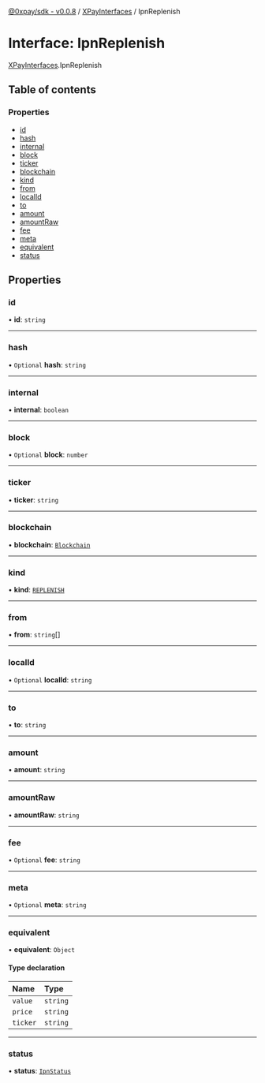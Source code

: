 [@0xpay/sdk - v0.0.8](../README.md) / [XPayInterfaces](../modules/XPayInterfaces.md) / IpnReplenish

# Interface: IpnReplenish

[XPayInterfaces](../modules/XPayInterfaces.md).IpnReplenish

## Table of contents

### Properties

- [id](XPayInterfaces.IpnReplenish.md#id)
- [hash](XPayInterfaces.IpnReplenish.md#hash)
- [internal](XPayInterfaces.IpnReplenish.md#internal)
- [block](XPayInterfaces.IpnReplenish.md#block)
- [ticker](XPayInterfaces.IpnReplenish.md#ticker)
- [blockchain](XPayInterfaces.IpnReplenish.md#blockchain)
- [kind](XPayInterfaces.IpnReplenish.md#kind)
- [from](XPayInterfaces.IpnReplenish.md#from)
- [localId](XPayInterfaces.IpnReplenish.md#localid)
- [to](XPayInterfaces.IpnReplenish.md#to)
- [amount](XPayInterfaces.IpnReplenish.md#amount)
- [amountRaw](XPayInterfaces.IpnReplenish.md#amountraw)
- [fee](XPayInterfaces.IpnReplenish.md#fee)
- [meta](XPayInterfaces.IpnReplenish.md#meta)
- [equivalent](XPayInterfaces.IpnReplenish.md#equivalent)
- [status](XPayInterfaces.IpnReplenish.md#status)

## Properties

### id

• **id**: `string`

___

### hash

• `Optional` **hash**: `string`

___

### internal

• **internal**: `boolean`

___

### block

• `Optional` **block**: `number`

___

### ticker

• **ticker**: `string`

___

### blockchain

• **blockchain**: [`Blockchain`](../modules/XPayInterfaces.md#blockchain)

___

### kind

• **kind**: [`REPLENISH`](../enums/XPayInterfaces.IpnKind.md#replenish)

___

### from

• **from**: `string`[]

___

### localId

• `Optional` **localId**: `string`

___

### to

• **to**: `string`

___

### amount

• **amount**: `string`

___

### amountRaw

• **amountRaw**: `string`

___

### fee

• `Optional` **fee**: `string`

___

### meta

• `Optional` **meta**: `string`

___

### equivalent

• **equivalent**: `Object`

#### Type declaration

| Name | Type |
| :------ | :------ |
| `value` | `string` |
| `price` | `string` |
| `ticker` | `string` |

___

### status

• **status**: [`IpnStatus`](../enums/XPayInterfaces.IpnStatus.md)
